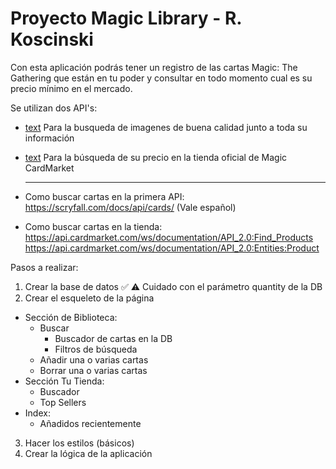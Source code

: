 # Proyecto Magic Library - R. Koscinski

Con esta aplicación podrás tener un registro de las cartas Magic: The Gathering que están en tu poder
y consultar en todo momento cual es su precio mínimo en el mercado.

Se utilizan dos API's:
- [text](https://api.scryfall.com) 
  Para la busqueda de imagenes de buena calidad junto a toda su información
- [text](https://api.cardmarket.com/ws/v2.0/products/find)
  Para la búsqueda de su precio en la tienda oficial de Magic CardMarket

  --------------

- Como buscar cartas en la primera API: https://scryfall.com/docs/api/cards/ (Vale español)
- Como buscar cartas en la tienda: https://api.cardmarket.com/ws/documentation/API_2.0:Find_Products
                                   https://api.cardmarket.com/ws/documentation/API_2.0:Entities:Product

Pasos a realizar:

1. Crear la base de datos ✅ 
  ⚠️ Cuidado con el parámetro quantity de la DB
2. Crear el esqueleto de la página
  - Sección de Biblioteca:
    - Buscar
      - Buscador de cartas en la DB
      - Filtros de búsqueda
    - Añadir una o varias cartas
    - Borrar una o varias cartas
  - Sección Tu Tienda:
    - Buscador
    - Top Sellers
  - Index:
    - Añadidos recientemente
3. Hacer los estilos (básicos)
4. Crear la lógica de la aplicación